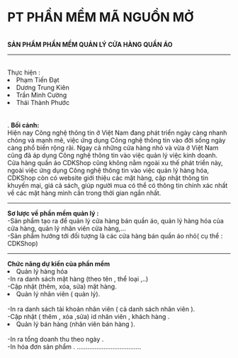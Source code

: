 # PT PHẦN MỀM MÃ NGUỒN MỞ
<br/>
<b>SẢN PHẨM PHẦN MỀM QUẢN LÝ CỬA HÀNG QUẦN ÁO</b>
<hr/><br/>
Thực hiện :<li>Phạm Tiến Đạt </li>
                   <li> Dương Trung Kiên</li>
                   <li>Trần Minh Cường</li>
                   <li>Thái Thành Phước</li><br/>
<br/>.
<b>Bối cảnh:</b><br>
Hiện nay Công nghệ thông tin ở Việt Nam đang phát triển ngày càng nhanh chóng và mạnh mẽ, việc ứng dụng Công nghệ thông tin vào đời sống ngày càng phổ biến rộng rãi. Ngay cả những cửa hàng nhỏ và vừa ở Việt Nam cũng đã áp dụng Công nghệ thông tin vào việc quản lý việc kinh doanh. 
<br>Cửa hàng quần áo CDKShop cũng không nằm ngoài xu thế phát triển này, ngoài việc ứng dụng Công nghệ thông tin vào việc quản lý hàng hóa, CDKShop còn có website giới thiệu các mặt hàng, cập nhật thông tin khuyến mại, giá cả sách, giúp người mua có thể có thông tin chính xác nhất  về các mặt hàng mình cần trong thời gian ngắn nhất.
<hr>
<b>Sơ lược về phần mềm quản lý :</b><br> 
-Sản phẩm tạo ra để quản lý cửa hàng bán quần áo, quản lý hàng hóa của cửa hàng, quản lý nhân viên cửa hàng,...<br>
-Sản phẩm hướng tới đối tượng  là các cửa hàng bán quần áo nhỏ( cụ thể : CDKShop)
<hr>
<b>Chức năng dự kiến của phần mềm </b>
<li>Quản lý hàng hóa  </li>
 -In ra danh sách mặt hàng (theo tên , thể loại ,..)
  <br/>-Cập nhật (thêm, xóa, sửa) mặt hàng.
<br/><li>Quản lý nhân viên ( quản lý).</li>
 <br/> -In ra danh sách tài khoản nhân viên ( cả danh sách nhân viên ).
 <br/> -Cập nhật ( thêm , xóa ,sửa) id nhân viên , khách hàng .
<br/><li>Quản lý bán hàng (nhân viên bán hàng   ).</li>
  <br/>-In ra tổng doanh thu theo ngày . 
  <br/>-In hóa đơn sản phẩm .
  ....................................

